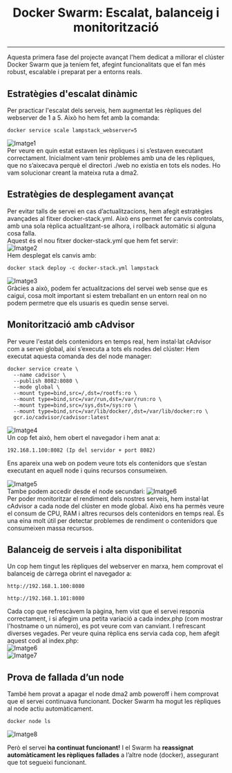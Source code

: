 # <p align="center"> Docker Swarm: Escalat, balanceig i monitorització </p>
------------
Aquesta primera fase del projecte avançat l'hem dedicat a millorar el clúster Docker Swarm que ja teníem fet, afegint funcionalitats que el fan més robust, escalable i preparat per a entorns reals.

## Estratègies d'escalat dinàmic

Per practicar l'escalat dels serveis, hem augmentat les rèpliques del webserver de 1 a 5. Això ho hem fet amb la comanda:
```
docker service scale lampstack_webserver=5
```
![Imatge1](Imatges/1.png)
<br>
Per veure en quin estat estaven les rèpliques i si s’estaven executant correctament. Inicialment vam tenir problemes amb una de les rèpliques, que no s’aixecava perquè el directori ./web no existia en tots els nodes. Ho vam solucionar creant la mateixa ruta a dma2.

## Estratègies de desplegament avançat
Per evitar talls de servei en cas d’actualitzacions, hem afegit estratègies avançades al fitxer docker-stack.yml. Això ens permet fer canvis controlats, amb una sola rèplica actualitzant-se alhora, i rollback automàtic si alguna cosa falla.
<br>
Aquest és el nou fitxer docker-stack.yml que hem fet servir:
<br>
![Imatge2](Imatges/2.png)
<br>
Hem desplegat els canvis amb:
```
docker stack deploy -c docker-stack.yml lampstack
```
![Imatge3](Imatges/3.png)
<br>
Gràcies a això, podem fer actualitzacions del servei web sense que es caigui, cosa molt important si estem treballant en un entorn real on no podem permetre que els usuaris es quedin sense servei.

## Monitorització amb cAdvisor
Per veure l'estat dels contenidors en temps real, hem instal·lat cAdvisor com a servei global, així s’executa a tots els nodes del clúster:
Hem executat aquesta comanda des del node manager:
```
docker service create \
  --name cadvisor \
  --publish 8082:8080 \
  --mode global \
  --mount type=bind,src=/,dst=/rootfs:ro \
  --mount type=bind,src=/var/run,dst=/var/run:ro \
  --mount type=bind,src=/sys,dst=/sys:ro \
  --mount type=bind,src=/var/lib/docker/,dst=/var/lib/docker:ro \
  gcr.io/cadvisor/cadvisor:latest
```
![Imatge4](Imatges/4.png)
<br>
Un cop fet això, hem obert el navegador i hem anat a:
```
192.168.1.100:8082 (Ip del servidor + port 8082)
```
Ens apareix una web on podem veure tots els contenidors que s’estan executant en aquell node i quins recursos consumeixen.

![Imatge5](Imatges/5.png)
<br>
Tambe podem accedir desde el node secundari:
![Imatge6](Imatges/6.png)
<br>
Per poder monitoritzar el rendiment dels nostres serveis, hem instal·lat cAdvisor a cada node del clúster en mode global. Això ens ha permès veure el consum de CPU, RAM i altres recursos dels contenidors en temps real. És una eina molt útil per detectar problemes de rendiment o contenidors que consumeixen massa recursos.

## Balanceig de serveis i alta disponibilitat
Un cop hem tingut les rèpliques del webserver en marxa, hem comprovat el balanceig de càrrega obrint el navegador a:
```
http://192.168.1.100:8080
```

```
http://192.168.1.101:8080
```
Cada cop que refrescàvem la pàgina, hem vist que el servei responia correctament, i si afegim una petita variació a cada index.php (com mostrar l'hostname o un número), es pot veure com van canviant.
I refrescant diverses vegades. Per veure quina rèplica ens servia cada cop, hem afegit aquest codi al index.php:
<br>
![Imatge6](Imatges/7.png)
<br>
![Imatge7](Imatges/8.png)
<br>
## Prova de fallada d’un node
També hem provat a apagar el node dma2 amb poweroff i hem comprovat que el servei continuava funcionant. Docker Swarm ha mogut les rèpliques al node actiu automàticament.
```
docker node ls
```
![Imatge8](Imatges/9.png)

Però el servei **ha continuat funcionant!** I el Swarm ha **reassignat automàticament les rèpliques fallades** a l’altre node (docker), assegurant que tot segueixi funcionant.
